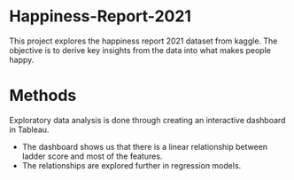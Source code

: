 # Happiness-Report-2021

This project explores the happiness report 2021 dataset from kaggle. 
The objective is to derive key insights from the data into what makes people happy.



# Methods
Exploratory data analysis is done through creating an interactive dashboard in Tableau.
- The dashboard shows us that there is a linear relationship between ladder score and most of the features.
- The relationships are explored further in regression models.
